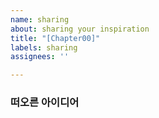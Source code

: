 ```yaml
---
name: sharing
about: sharing your inspiration
title: "[Chapter00]"
labels: sharing
assignees: ''

---
```


### 떠오른 아이디어